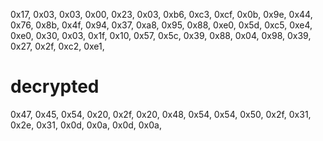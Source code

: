 0x17, 0x03, 0x03, 0x00, 0x23,
0x03, 0xb6, 0xc3, 0xcf, 0x0b, 0x9e, 0x44, 0x76, 0x8b, 0x4f, 0x94, 0x37, 0xa8, 0x95, 0x88, 0xe0,
0x5d, 0xc5, 0xe4, 0xe0, 0x30, 0x03, 0x1f, 0x10, 0x57, 0x5c, 0x39, 0x88, 0x04, 0x98, 0x39, 0x27,
0x2f, 0xc2, 0xe1,

# decrypted

0x47, 0x45, 0x54, 0x20, 0x2f, 0x20, 0x48, 0x54, 0x54, 0x50, 0x2f, 0x31, 0x2e, 0x31, 0x0d, 0x0a,
0x0d, 0x0a,
